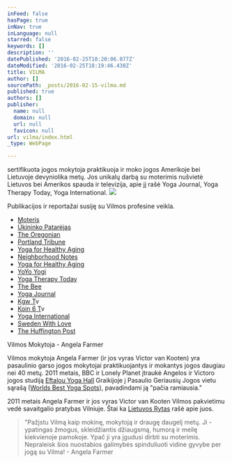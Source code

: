 ```yaml
---
inFeed: false
hasPage: true
inNav: true
inLanguage: null
starred: false
keywords: []
description: ''
datePublished: '2016-02-25T18:20:06.077Z'
dateModified: '2016-02-25T18:19:46.438Z'
title: VILMA
author: []
sourcePath: _posts/2016-02-15-vilma.md
published: true
authors: []
publisher:
  name: null
  domain: null
  url: null
  favicon: null
url: vilma/index.html
_type: WebPage

---
```

sertifikuota jogos mokytoja praktikuoja ir moko jogos Amerikoje bei Lietuvoje devyniolika metų. Jos unikalų darbą su moterimis nušvietė Lietuvos bei Amerikos spauda ir televizija, apie jį rašė Yoga Journal, Yoga Therapy Today, Yoga International.
![](https://s3-us-west-2.amazonaws.com/the-grid-img/p/932149424b92766ac9e66b8e66f5d160d763b92e.jpg)

Publikacijos ir reportažai susiję su Vilmos profesine veikla.

* [Moteris][0]
* [Ūkininko Patarėjas][1]
* [The Oregonian][2]
* [Portland Tribune][3]
* [Yoga for Healthy Aging][4]
* [Neighborhood Notes][5]
* [Yoga for Healthy Aging][6]
* [YoYo Yogi][7]
* [Yoga Therapy Today][8]
* [The Bee][9]
* [Yoga Journal][10]
* [Kgw T][11]v
* [Koin 6 T][11]v
* [Yoga International][12]
* [Sweden With Love][13]
* [The Huffington Post][14]

Vilmos Mokytoja - Angela Farmer

Vilmos mokytoja Angela Farmer (ir jos vyras Victor van Kooten) yra pasaulinio garso jogos mokytojai praktikuojantys ir 
mokantys jogos daugiau nei 40 metų. 2011 metais, BBC ir Lonely 
Planet įtraukė Angelos ir Victoro jogos studiją [Eftalou Yoga 
Hall][15] Graikijoje į Pasaulio Geriausių Jogos vietu sąrašą ([Worlds Best 
Yoga Spots][16]), pavadindami ją "pačia ramiausia." 

2011 metais Angela Farmer ir jos vyras Victor van Kooten Vilmos pakvietimu vedė savaitgalio pratybas Vilniuje. Štai ka [Lietuvos Rytas][17] rašė apie juos. 
> 
> "Pažįstu Vilmą kaip mokinę, mokytoją ir draugę daugelį metų. Ji - ypatingas žmogus, skleidžiantis džiaugsmą, humorą ir meilę kiekvienoje pamokoje. Ypač ji yra įgudusi dirbti su moterimis. Nepraleisk šios nuostabios galimybės spinduliuoti vidine gyvybe per jogą su Vilma! - Angela Farmer



[0]: http://www.moteris.lt/sveikata/apkunumas-ne-kliutis-daryti-joga-ir-gerai-jaustis.d?id=59911607
[1]: http://ukininkopatarejas.lt/vilma-zaleskaite-walters-kiekvienas-gali-buti-pats-sau-mokytojas/
[2]: http://www.oregonlive.com/portland/index.ssf/2011/04/a_sellwood_class_puts_the_heal.html
[3]: http://yogaforthelargerwoman.com/site/wp-content/uploads/2012/07/yaga-article-portland-tribune.pdf
[4]: http://yogaforhealthyaging.blogspot.com/2011/11/larger-women-and-yoga-getting-creative.html
[5]: http://www.neighborhoodnotes.com/news/2010/12/yoga_for_every_body_and_every_ageportland_specialty_classes_cater_to_many_needs/
[6]: http://yogaforhealthyaging.blogspot.dk/2012/11/yoga-for-every-body-interview-with.html
[7]: http://www.yoyoyogiblog.com/tag/yoga-for-the-larger-woman/
[8]: http://yogaforthelargerwoman.com/
[9]: http://yogaforthelargerwoman.com/site/wp-content/uploads/2012/07/yoga-article-may-2012-bee-website.pdf
[10]: http://www.yogajournal.com/article/balance/beautiful-discovery/
[11]: https://www.youtube.com/watch?v=3ICrIRyDUyU
[12]: http://yogaforthelargerwoman.com/site/wp-content/uploads/2012/07/sp12-Feat-Friends-wBody.pdf
[13]: http://www.swedenwithlove.com/2014/02/beautiful-revelation/
[14]: http://www.huffingtonpost.com/rob-schware/yoga-how-we-serve-the-lar_b_4010849.html
[15]: http://www.angela-victor.com/
[16]: http://www.bbc.com/travel/story/20110119-the-worlds-best-yoga-spots
[17]: http://sveikata.lrytas.lt/-13139443671311638493-i-mirties-nag-i-tr-k-pasaulinio-garso-jogai-alin-draudimus-k-nas-pats-pasako-kas-jam-tinka-nuotraukos.htm